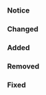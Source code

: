 <!---
// allowed states: major, minor, patch
- bump: patch
--->

### Notice

### Changed

### Added

### Removed

### Fixed

